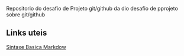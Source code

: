Repositorio do desafio de Projeto git/github da dio
desafio de pprojeto sobre git/github

## Links uteis
[Sintaxe Basica Markdow](https://www.markdownguide.org/basic-syntax/)

